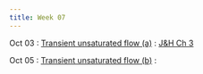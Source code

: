 ```yaml
---
title: Week 07
---
```


Oct 03
: [Transient unsaturated flow (a)](#)
  : [J&H Ch 3](#)

Oct 05
: [Transient unsaturated flow (b)](#)
  : [](#)

